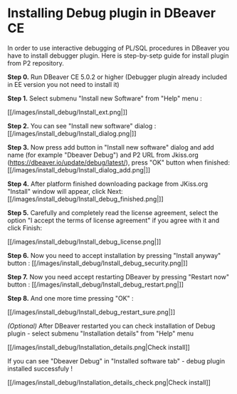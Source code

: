 # Installing Debug plugin in DBeaver CE

In order to use interactive debugging of PL/SQL procedures in DBeaver you have to install debugger plugin. Here is step-by-setp guide for install plugin from P2 repository.

**Step 0.** Run DBeaver CE 5.0.2 or higher (Debugger plugin already included in EE version you not need to install it)

**Step 1.**  Select submenu "Install new Software" from "Help" menu : 

[[/images/install_debug/Install_ext.png|]]

**Step 2.** You can see "Install new software" dialog :
[[/images/install_debug/Install_dialog.png|]]

**Step 3.** Now press add button in "Install new software" dialog and add name (for example "Dbeaver Debug") and P2 URL from Jkiss.org (https://dbeaver.io/update/debug/latest/), press "OK" button when finished:
[[/images/install_debug/Install_dialog_add.png|]]

**Step 4.** After platform finished downloading package from JKiss.org "Install" window will appear, click Next:
[[/images/install_debug/Install_debug_finished.png|]]

**Step 5.** Carefully and completely read the license agreement, select the option "I accept the terms of license agreement" if you agree with it and click Finish:

[[/images/install_debug/Install_debug_license.png|]]

**Step 6.** Now you need to accept installation by pressing "Install anyway" button :
[[/images/install_debug/Install_debug_security.png|]]

**Step 7.** Now you need accept restarting DBeaver by pressing "Restart now" button :
[[/images/install_debug/Install_debug_restart.png|]]

**Step 8.** And one more time pressing "OK" :

[[/images/install_debug/Install_debug_restart_sure.png|]]

_(Optional)_ After DBeaver restarted you can check installation of Debug plugin - select submenu "Installation details" from "Help" menu

[[/images/install_debug/Installation_details.png|Check install]]

If you can see "Dbeaver Debug" in "Installed software tab" - debug plugin installed successfuly !

[[/images/install_debug/Installation_details_check.png|Check install]]
